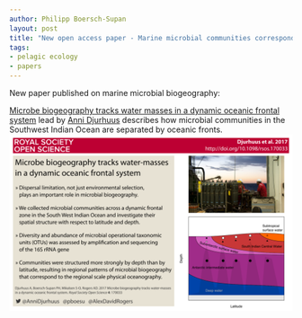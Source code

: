 ```yaml
---
author: Philipp Boersch-Supan
layout: post
title: "New open access paper - Marine microbial communities correspond to regional oceanography"
tags:
- pelagic ecology
- papers
---
```

New paper published on marine microbial biogeography:

[Microbe biogeography tracks water masses in a dynamic oceanic frontal system](http://doi.org/10.1098/rsos.170033) lead by [Anni Djurhuus](https://annidjurhuus.wordpress.com/) describes how microbial communities in the Southwest Indian Ocean are separated by oceanic fronts.
<img  class="img-wide" src="/public/RSOS_seamounts_summary.png" alt="graphical summary">  

